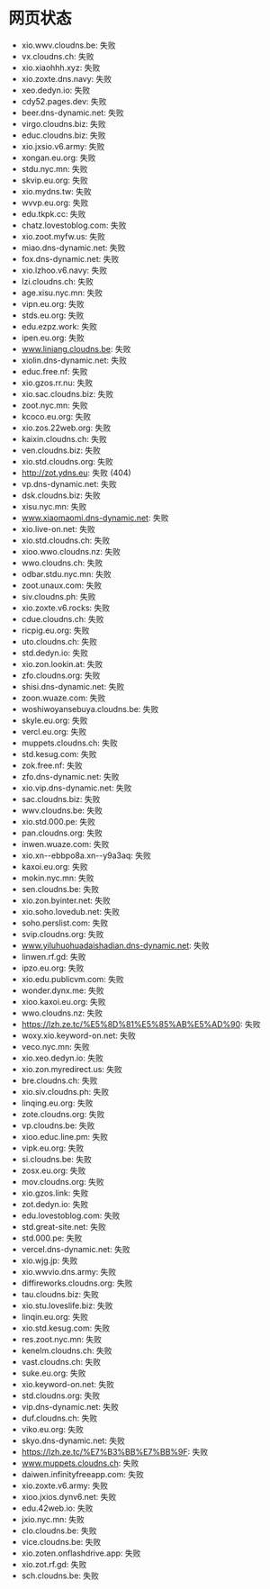 # 网页状态
- xio.wwv.cloudns.be: 失败
- vx.cloudns.ch: 失败
- xio.xiaohhh.xyz: 失败
- xio.zoxte.dns.navy: 失败
- xeo.dedyn.io: 失败
- cdy52.pages.dev: 失败
- beer.dns-dynamic.net: 失败
- virgo.cloudns.biz: 失败
- educ.cloudns.biz: 失败
- xio.jxsio.v6.army: 失败
- xongan.eu.org: 失败
- stdu.nyc.mn: 失败
- skvip.eu.org: 失败
- xio.mydns.tw: 失败
- wvvp.eu.org: 失败
- edu.tkpk.cc: 失败
- chatz.lovestoblog.com: 失败
- xio.zoot.myfw.us: 失败
- miao.dns-dynamic.net: 失败
- fox.dns-dynamic.net: 失败
- xio.lzhoo.v6.navy: 失败
- lzi.cloudns.ch: 失败
- age.xisu.nyc.mn: 失败
- vipn.eu.org: 失败
- stds.eu.org: 失败
- edu.ezpz.work: 失败
- ipen.eu.org: 失败
- www.liniang.cloudns.be: 失败
- xiolin.dns-dynamic.net: 失败
- educ.free.nf: 失败
- xio.gzos.rr.nu: 失败
- xio.sac.cloudns.biz: 失败
- zoot.nyc.mn: 失败
- kcoco.eu.org: 失败
- xio.zos.22web.org: 失败
- kaixin.cloudns.ch: 失败
- ven.cloudns.biz: 失败
- xio.std.cloudns.org: 失败
- http://zot.ydns.eu: 失败 (404)
- vp.dns-dynamic.net: 失败
- dsk.cloudns.biz: 失败
- xisu.nyc.mn: 失败
- www.xiaomaomi.dns-dynamic.net: 失败
- xio.live-on.net: 失败
- xio.std.cloudns.ch: 失败
- xioo.wwo.cloudns.nz: 失败
- wwo.cloudns.ch: 失败
- odbar.stdu.nyc.mn: 失败
- zoot.unaux.com: 失败
- siv.cloudns.ph: 失败
- xio.zoxte.v6.rocks: 失败
- cdue.cloudns.ch: 失败
- ricpig.eu.org: 失败
- uto.cloudns.ch: 失败
- std.dedyn.io: 失败
- xio.zon.lookin.at: 失败
- zfo.cloudns.org: 失败
- shisi.dns-dynamic.net: 失败
- zoon.wuaze.com: 失败
- woshiwoyansebuya.cloudns.be: 失败
- skyle.eu.org: 失败
- vercl.eu.org: 失败
- muppets.cloudns.ch: 失败
- std.kesug.com: 失败
- zok.free.nf: 失败
- zfo.dns-dynamic.net: 失败
- xio.vip.dns-dynamic.net: 失败
- sac.cloudns.biz: 失败
- wwv.cloudns.be: 失败
- xio.std.000.pe: 失败
- pan.cloudns.org: 失败
- inwen.wuaze.com: 失败
- xio.xn--ebbpo8a.xn--y9a3aq: 失败
- kaxoi.eu.org: 失败
- mokin.nyc.mn: 失败
- sen.cloudns.be: 失败
- xio.zon.byinter.net: 失败
- xio.soho.lovedub.net: 失败
- soho.perslist.com: 失败
- svip.cloudns.org: 失败
- www.yiluhuohuadaishadian.dns-dynamic.net: 失败
- linwen.rf.gd: 失败
- ipzo.eu.org: 失败
- xio.edu.publicvm.com: 失败
- wonder.dynx.me: 失败
- xioo.kaxoi.eu.org: 失败
- wwo.cloudns.nz: 失败
- https://lzh.ze.tc/%E5%8D%81%E5%85%AB%E5%AD%90: 失败
- woxy.xio.keyword-on.net: 失败
- veco.nyc.mn: 失败
- xio.xeo.dedyn.io: 失败
- xio.zon.myredirect.us: 失败
- bre.cloudns.ch: 失败
- xio.siv.cloudns.ph: 失败
- linqing.eu.org: 失败
- zote.cloudns.org: 失败
- vp.cloudns.be: 失败
- xioo.educ.line.pm: 失败
- vipk.eu.org: 失败
- si.cloudns.be: 失败
- zosx.eu.org: 失败
- mov.cloudns.org: 失败
- xio.gzos.link: 失败
- zot.dedyn.io: 失败
- edu.lovestoblog.com: 失败
- std.great-site.net: 失败
- std.000.pe: 失败
- vercel.dns-dynamic.net: 失败
- xio.wjg.jp: 失败
- xio.wwvio.dns.army: 失败
- diffireworks.cloudns.org: 失败
- tau.cloudns.biz: 失败
- xio.stu.loveslife.biz: 失败
- linqin.eu.org: 失败
- xio.std.kesug.com: 失败
- res.zoot.nyc.mn: 失败
- kenelm.cloudns.ch: 失败
- vast.cloudns.ch: 失败
- suke.eu.org: 失败
- xio.keyword-on.net: 失败
- std.cloudns.org: 失败
- vip.dns-dynamic.net: 失败
- duf.cloudns.ch: 失败
- viko.eu.org: 失败
- skyo.dns-dynamic.net: 失败
- https://lzh.ze.tc/%E7%B3%BB%E7%BB%9F: 失败
- www.muppets.cloudns.ch: 失败
- daiwen.infinityfreeapp.com: 失败
- xio.zoxte.v6.army: 失败
- xioo.jxios.dynv6.net: 失败
- edu.42web.io: 失败
- jxio.nyc.mn: 失败
- clo.cloudns.be: 失败
- vice.cloudns.be: 失败
- xio.zoten.onflashdrive.app: 失败
- xio.zot.rf.gd: 失败
- sch.cloudns.be: 失败
